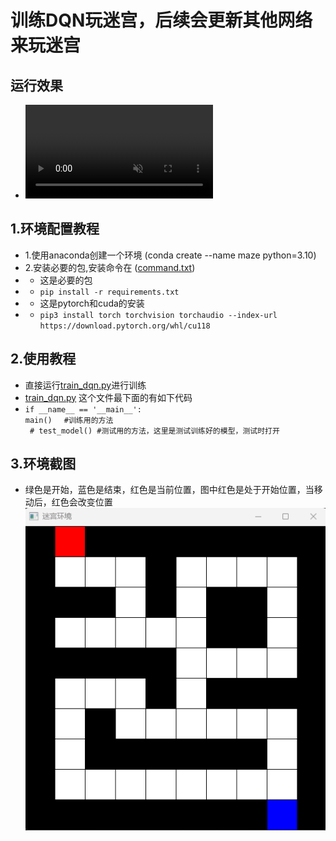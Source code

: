 # 训练DQN玩迷宫，后续会更新其他网络来玩迷宫
## 运行效果<br>
+ <div><video controls src="https://github.com/myBoris/maze/blob/main/imgs/%E6%B5%8B%E8%AF%95.mp4" muted="false"></video></div>

## 1.环境配置教程
+ 1.使用anaconda创建一个环境 (conda create --name maze python=3.10)
+ 2.安装必要的包,安装命令在 ([command.txt](command.txt)) 
+ + 这是必要的包
+ + `pip install -r requirements.txt`
+ + 这是pytorch和cuda的安装
+ + `pip3 install torch torchvision torchaudio --index-url https://download.pytorch.org/whl/cu118`


## 2.使用教程<br>
+ 直接运行[train_dqn.py](train_dqn.py)进行训练
+ [train_dqn.py](train_dqn.py) 这个文件最下面的有如下代码<br>
+ `if __name__ == '__main__': ` <br>` main() 　#训练用的方法 ` <br>` # test_model() #测试用的方法，这里是测试训练好的模型，测试时打开`  

## 3.环境截图<br>
+ 绿色是开始，蓝色是结束，红色是当前位置，图中红色是处于开始位置，当移动后，红色会改变位置<br>
![maze_env.png](imgs%2Fmaze_env.png)